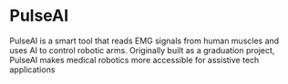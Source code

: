 # PulseAI
PulseAI is a smart tool that reads EMG signals from human muscles and uses AI to control robotic arms. Originally built as a graduation project, PulseAI makes medical robotics more accessible for assistive tech applications
